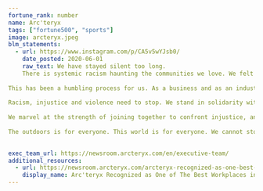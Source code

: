 ```yaml
---
fortune_rank: number
name: Arc'teryx
tags: ["fortune500", "sports"]
image: arcteryx.jpeg
blm_statements:
  - url: https://www.instagram.com/p/CA5v5wYJsb0/
    date_posted: 2020-06-01
    raw_text: We have stayed silent too long. 
    There is systemic racism haunting the communities we love. We felt as though an Instagram post without action couldn’t meaningfully address this systemic problem – but we realize that an issue this entrenched must be named, and we must speak up.⁣
    
This has been a humbling process for us. As a business and as an industry we haven’t always gotten it right, and have a long way to go. We are committed to taking action to change, no matter how long it takes. ⁣
⁣
Racism, injustice and violence need to stop. We stand in solidarity with black lives in communities around the world.⁣
⁣
We marvel at the strength of joining together to confront injustice, and will use our voice to seek justice where we live, work, and play. We promote the positive power of humans to be problems solvers. We will educate whenever and wherever we can. We commit to ensuring that every single human feels at home in everything we do. ⁣
⁣
The outdoors is for everyone. This world is for everyone. We cannot stop until every person is welcomed equally.⁣
⁣

exec_team_url: https://newsroom.arcteryx.com/en/executive-team/
additional_resources:
  - url: https://newsroom.arcteryx.com/arcteryx-recognized-as-one-best-workplaces-in-british-columbia.htm
    display_name: Arc'teryx Recognized as One of The Best Workplaces in British Columbia
---
```

